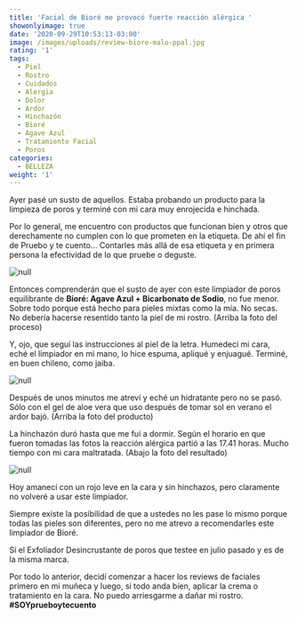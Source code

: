 ```yaml
---
title: 'Facial de Bioré me provocó fuerte reacción alérgica '
showonlyimage: true
date: '2020-09-29T10:53:13-03:00'
image: /images/uploads/review-biore-malo-ppal.jpg
rating: '1'
tags:
  - Piel
  - Rostro
  - Cuidados
  - Alergia
  - Dolor
  - Ardor
  - Hinchazón
  - Bioré
  - Agave Azul
  - Tratamiento Facial
  - Poros
categories:
  - BELLEZA
weight: '1'
---
```

Ayer pasé un susto de aquellos. Estaba probando un producto para la limpieza de poros y terminé con mi cara muy enrojecida e hinchada.

<!--more-->

Por lo general, me encuentro con productos que funcionan bien y otros que derechamente no cumplen con lo que prometen en la etiqueta. De ahí el fin de Pruebo y te cuento… Contarles más allá de esa etiqueta y en primera persona la efectividad de lo que pruebe o deguste.

![null](/images/uploads/review-biore-malo-aplicando.jpg)

Entonces comprenderán que el susto de ayer con este limpiador de poros equilibrante de **Bioré: Agave Azul + Bicarbonato de Sodio**, no fue menor. Sobre todo porque está hecho para pieles mixtas como la mía. No secas. No debería hacerse resentido tanto la piel de mi rostro. (Arriba la foto del proceso)

Y, ojo, que seguí las instrucciones al piel de la letra. Humedecí mi cara, eché el limpiador en mi mano, lo hice espuma, apliqué y enjuagué. Terminé, en buen chileno, como jaiba.

![null](/images/uploads/review-biore-agave.jpg)

Después de unos minutos me atreví y eché un hidratante pero no se pasó. Sólo con el gel de aloe vera que uso después de tomar sol en verano el ardor bajó. (Arriba la foto del producto)

La hinchazón duró hasta que me fui a dormir. Según el horario en que fueron tomadas las fotos la reacción alérgica partió a las 17.41 horas. Mucho tiempo con mi cara maltratada. (Abajo la foto del resultado)

![null](/images/uploads/review-biore-malo-roja.jpg)

Hoy amanecí con un rojo leve en la cara y sin hinchazos, pero claramente no volveré a usar este limpiador. 

Siempre existe la posibilidad de que a ustedes no les pase lo mismo porque todas las pieles son diferentes, pero no me atrevo a recomendarles este limpiador de Bioré. 

Sí el Exfoliador Desincrustante de poros que testee en julio pasado y es de la misma marca. 

Por todo lo anterior, decidí comenzar a hacer los reviews de faciales primero en mi muñeca y luego, si todo anda bien, aplicar la crema o tratamiento en la cara. No puedo arriesgarme a dañar mi rostro. **\#SOYprueboytecuento**
